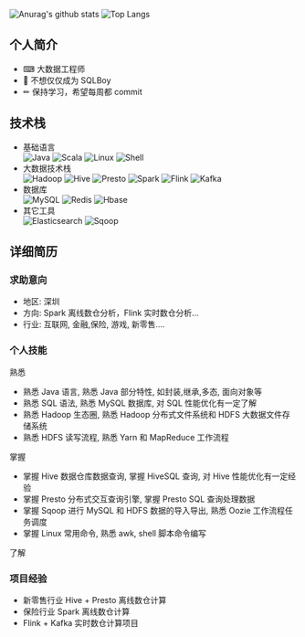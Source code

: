 
![Anurag's github stats](https://github-readme-stats.vercel.app/api?username=jface001&hide_border&show_icons=true&theme=vue)
![Top Langs](https://github-readme-stats.vercel.app/api/top-langs/?username=jface001&layout=compact&theme=vue)

## 个人简介
- ⌨ 大数据工程师
- 👦 不想仅仅成为 SQLBoy  
- ✏  保持学习，希望每周都 commit

## 技术栈
- 基础语言  
![Java](https://img.shields.io/badge/-Java-192133?style=flat-square&logo=java&logoColor=#007396)
![Scala](https://img.shields.io/badge/-Scala-192133?style=flat-square&logo=scala&logoColor=#DC322F)
![Linux](https://img.shields.io/badge/-Linux-192133?style=flat-square&logo=linux&logoColor=#FCC624)
![Shell](https://img.shields.io/badge/-Shell-192133?style=flat-square&logo=shell&logoColor=#FFD500)
- 大数据技术栈  
![Hadoop](https://img.shields.io/badge/-Hadoop-192133?style=flat-square&logo=apache-hadoop&logoColor=white)
![Hive](https://img.shields.io/badge/-Hive-192133?style=flat-square&logo=apache-hive&logoColor=#E31337)
![Presto](https://img.shields.io/badge/-Presto-192133?style=flat-square&logo=presto&logoColor=#5890FF)
![Spark](https://img.shields.io/badge/-Spark-192133?style=flat-square&logo=apache-spark&logoColor=#E25A1C)
![Flink](https://img.shields.io/badge/-Flink-192133?style=flat-square&logo=apache-flink&logoColor=#E6526F)
![Kafka](https://img.shields.io/badge/-Kafka-192133?style=flat-square&logo=apache-kafka&logoColor=#231F20)
- 数据库  
![MySQL](https://img.shields.io/badge/-MySQL-192133?style=flat-square&logo=mysql&logoColor=#4479A1)
![Redis](https://img.shields.io/badge/-Redis-192133?style=flat-square&logo=redis&logoColor=#DC382D)
![Hbase](https://img.shields.io/badge/-Hbase-192133?style=flat-square&logo=apache-hbase&logoColor=white)
- 其它工具  
![Elasticsearch](https://img.shields.io/badge/-ES-192133?style=flat-square&logo=elasticsearch&logoColor=#005571)
![Sqoop](https://img.shields.io/badge/-Sqoop-192133?style=flat-square&logo=apache-sqoop&logoColor=white)



## 详细简历
### 求助意向
- 地区: 深圳
- 方向: Spark 离线数仓分析，Flink 实时数仓分析...
- 行业: 互联网, 金融,保险, 游戏, 新零售....
### 个人技能
熟悉 
- 熟悉 Java 语言, 熟悉 Java 部分特性, 如封装,继承,多态, 面向对象等
- 熟悉 SQL 语法, 熟悉 MySQL 数据库, 对 SQL 性能优化有一定了解 
- 熟悉 Hadoop 生态圈, 熟悉 Hadoop 分布式文件系统和 HDFS 大数据文件存储系统
- 熟悉 HDFS 读写流程, 熟悉 Yarn 和 MapReduce 工作流程

掌握
- 掌握 Hive 数据仓库数据查询, 掌握 HiveSQL 查询, 对 Hive 性能优化有一定经验
- 掌握 Presto 分布式交互查询引擎, 掌握 Presto SQL 查询处理数据
- 掌握 Sqoop 进行 MySQL 和 HDFS 数据的导入导出, 熟悉 Oozie 工作流程任务调度
- 掌握 Linux 常用命令, 熟悉 awk, shell 脚本命令编写  

了解  

### 项目经验
- 新零售行业 Hive + Presto 离线数仓计算
- 保险行业 Spark 离线数仓计算
- Flink + Kafka 实时数仓计算项目



